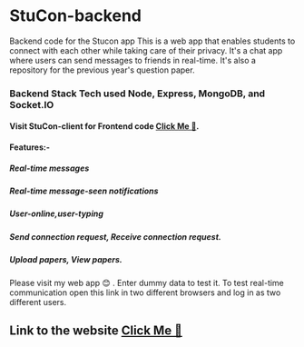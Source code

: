 # StuCon-backend
Backend code for the Stucon app
This is a web app that enables students to connect with each other while taking care of their privacy.
It's a chat app where users can send messages to friends in real-time. It's also a repository for the previous year's question paper.

### Backend Stack Tech used Node, Express, MongoDB, and Socket.IO 
#### Visit StuCon-client for Frontend code [Click Me 🚀](https://github.com/Kushagra1974/Stucon-client).
#### Features:- 
##### Real-time messages 
##### Real-time message-seen notifications
##### User-online,user-typing
##### Send connection request, Receive connection request.
##### Upload papers, View papers.
Please visit my web app 😊 . Enter dummy data to test it. To test real-time communication open this link in two different browsers and log in as two different users.

## Link to the website [Click Me 🚀](https://stucon.onrender.com/) 
